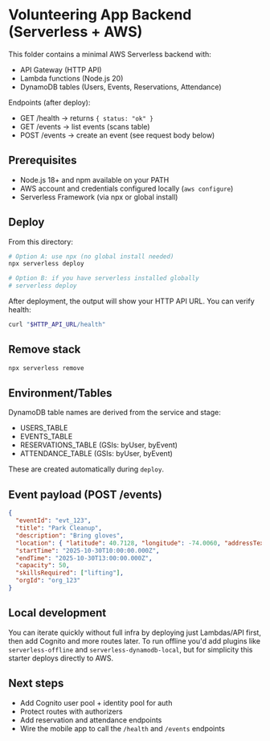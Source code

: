 # Volunteering App Backend (Serverless + AWS)

This folder contains a minimal AWS Serverless backend with:
- API Gateway (HTTP API)
- Lambda functions (Node.js 20)
- DynamoDB tables (Users, Events, Reservations, Attendance)

Endpoints (after deploy):
- GET /health → returns `{ status: "ok" }`
- GET /events → list events (scans table)
- POST /events → create an event (see request body below)

## Prerequisites
- Node.js 18+ and npm available on your PATH
- AWS account and credentials configured locally (`aws configure`)
- Serverless Framework (via npx or global install)

## Deploy
From this directory:
```bash
# Option A: use npx (no global install needed)
npx serverless deploy

# Option B: if you have serverless installed globally
# serverless deploy
```

After deployment, the output will show your HTTP API URL. You can verify health:
```bash
curl "$HTTP_API_URL/health"
```

## Remove stack
```bash
npx serverless remove
```

## Environment/Tables
DynamoDB table names are derived from the service and stage:
- USERS_TABLE
- EVENTS_TABLE
- RESERVATIONS_TABLE (GSIs: byUser, byEvent)
- ATTENDANCE_TABLE (GSIs: byUser, byEvent)

These are created automatically during `deploy`.

## Event payload (POST /events)
```json
{
  "eventId": "evt_123",
  "title": "Park Cleanup",
  "description": "Bring gloves",
  "location": { "latitude": 40.7128, "longitude": -74.0060, "addressText": "NYC" },
  "startTime": "2025-10-30T10:00:00.000Z",
  "endTime": "2025-10-30T13:00:00.000Z",
  "capacity": 50,
  "skillsRequired": ["lifting"],
  "orgId": "org_123"
}
```

## Local development
You can iterate quickly without full infra by deploying just Lambdas/API first, then add Cognito and more routes later. To run offline you'd add plugins like `serverless-offline` and `serverless-dynamodb-local`, but for simplicity this starter deploys directly to AWS.

## Next steps
- Add Cognito user pool + identity pool for auth
- Protect routes with authorizers
- Add reservation and attendance endpoints
- Wire the mobile app to call the `/health` and `/events` endpoints
